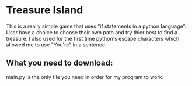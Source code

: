 # Treasure Island
This is a really simple game that uses "if statements in a python language". User have a choice to choose their own path and try thier best to find a treasure. I also used for the first time python's escape characters which allowed me to use "You're" in a sentence.
## What you need to download:
main.py is the only file you need in order for my program to work.
